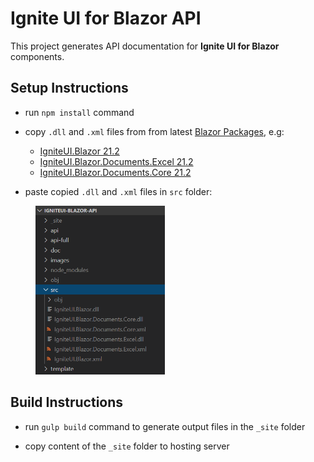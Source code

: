 #  Ignite UI for Blazor API

This project generates API documentation for **Ignite UI for Blazor** components.


## Setup Instructions

- run `npm install` command

- copy `.dll` and `.xml` files from from latest [Blazor Packages](http://proget.infragistics.local:81/packages?Count=500&FeedId=13), e.g:

    - [IgniteUI.Blazor 21.2](http://proget.infragistics.local:81/feeds/IgniteUINuGet/IgniteUI.Blazor/21.2.818-dev)
    - [IgniteUI.Blazor.Documents.Excel 21.2](http://proget.infragistics.local:81/feeds/IgniteUINuGet/IgniteUI.Blazor.Documents.Excel/21.2.818-dev)
    - [IgniteUI.Blazor.Documents.Core 21.2](http://proget.infragistics.local:81/feeds/IgniteUINuGet/IgniteUI.Blazor.Documents.Core/21.2.818-dev)


- paste copied `.dll` and `.xml` files in `src` folder:

<img src="./images/src-folder.png" alt="src-folder" height="270" style="margin-left: 40px"/>

## Build Instructions

- run `gulp build` command to generate output files in the `_site` folder

- copy content of the `_site` folder to hosting server